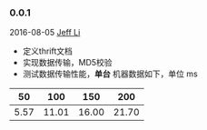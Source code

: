 ### 0.0.1

2016-08-05 [Jeff Li](jafelee@gmail.com)
* 定义thrift文档
* 实现数据传输，MD5校验
* 测试数据传输性能，**单台** 机器数据如下，单位 ms

|  50 | 100  | 150  | 200  |
|:-:|:-:|:-:|:-:|
|  5.57 | 11.01  | 16.00  | 21.70  |
